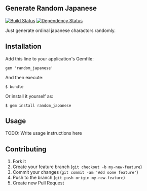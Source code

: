 ## Generate Random Japanese

[![Build Status](https://travis-ci.org/tcnksm/random_japanese.png?branch=master)](https://travis-ci.org/tcnksm/random_japanese)
[![Dependency Status](https://gemnasium.com/tcnksm/random_japanese.png)](https://gemnasium.com/tcnksm/random_japanese)

Just generate ordinal japanese charactors randomly.


## Installation

Add this line to your application's Gemfile:

    gem 'random_japanese'

And then execute:

    $ bundle

Or install it yourself as:

    $ gem install random_japanese

## Usage

TODO: Write usage instructions here

## Contributing

1. Fork it
2. Create your feature branch (`git checkout -b my-new-feature`)
3. Commit your changes (`git commit -am 'Add some feature'`)
4. Push to the branch (`git push origin my-new-feature`)
5. Create new Pull Request
